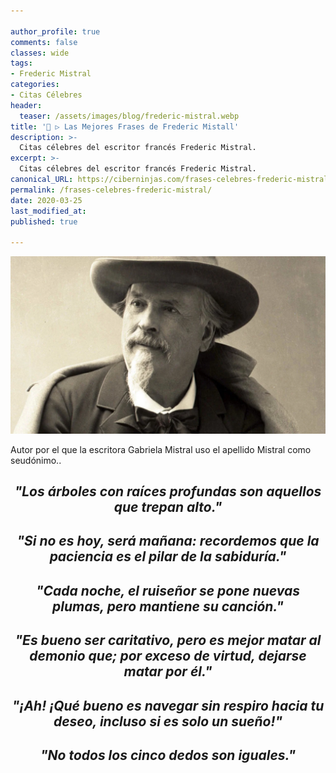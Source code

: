 ```yaml
---

author_profile: true
comments: false
classes: wide
tags:
- Frederic Mistral
categories:
- Citas Célebres
header:
  teaser: /assets/images/blog/frederic-mistral.webp
title: '📢 ▷ Las Mejores Frases de Frederic Mistall'
description: >-
  Citas célebres del escritor francés Frederic Mistral.
excerpt: >-
  Citas célebres del escritor francés Frederic Mistral.
canonical_URL: https://ciberninjas.com/frases-celebres-frederic-mistral/
permalink: /frases-celebres-frederic-mistral/
date: 2020-03-25
last_modified_at: 
published: true

---
```


![](/assets/images/blog/frederic-mistral.webp "")

Autor por el que la escritora Gabriela Mistral uso el apellido Mistral como seudónimo..

<h2><p align="center"><cite>"Los árboles con raíces profundas son aquellos que trepan alto."</cite></p></h2>

<h2><p align="center"><cite>"Si no es hoy, será mañana: recordemos que la paciencia es el pilar de la sabiduría."</cite></p></h2>

<h2><p align="center"><cite>"Cada noche, el ruiseñor se pone nuevas plumas, pero mantiene su canción."</cite></p></h2>

<h2><p align="center"><cite>"Es bueno ser caritativo, pero es mejor matar al demonio que; por exceso de virtud, dejarse matar por él."</cite></p></h2>

<h2><p align="center"><cite>"¡Ah! ¡Qué bueno es navegar sin respiro hacia tu deseo, incluso si es solo un sueño!"</cite></p></h2>

<h2><p align="center"><cite>"No todos los cinco dedos son iguales."</cite></p></h2>
<!-- http://evene.lefigaro.fr/citations/frederic-mistral -->
